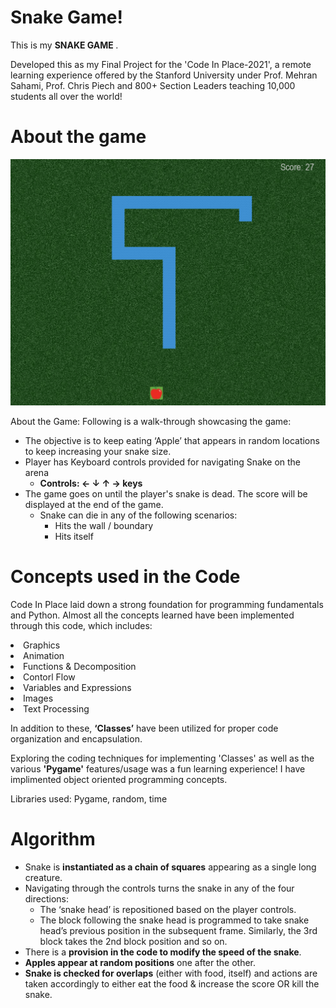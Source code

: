 # Snake Game!
This is my <b> SNAKE GAME
</b>.

Developed this as my Final Project for the 'Code In Place-2021'</a>, a remote learning experience offered by the Stanford University under Prof. Mehran Sahami, Prof. Chris Piech and 800+ Section Leaders teaching 10,000 students all over the world!

# About the game

![Snake demo  (2)](https://github.com/Hetvi-Modi/CS106A_Final-Project/blob/main/Final%20Project(Snake%20Game)/Game%20Demo%20pic.png)

About the Game:
Following is a walk-through showcasing the game:
<ul>
<li>The objective is to keep eating ‘Apple’ that appears in random locations to keep increasing your snake size.</li>
<li>Player has Keyboard controls provided for navigating Snake on the arena
<ul>
<li><strong>Controls: ← ↓ ↑ →   keys</strong></li>
</ul>
</li>
<li>The game goes on until the player's snake is dead. The score will be displayed at the end of the game.
<ul>
<li>Snake can die in any of the following scenarios:
<ul>
<li>Hits the wall / boundary</li>
<li>Hits itself</li>
</ul>
</li>
</ul>
</li>
</ul>
  
       
# Concepts used in the Code
  Code In Place laid down a strong foundation for programming fundamentals and Python. Almost all the concepts learned have been implemented through this code, which includes:

<li>Graphics
<li>Animation
<li>Functions & Decomposition
<li>Contorl Flow
<li>Variables and Expressions
<li>Images
<li>Text Processing </li>


In addition to these, <b>‘Classes’</b> have been utilized for proper code organization and encapsulation.

Exploring the coding techniques for implementing 'Classes' as well as the various <b>'Pygame'</b> features/usage was a fun learning experience! I have implimented object oriented programming concepts.

Libraries used: Pygame, random, time

# Algorithm

<ul>
<li>Snake is <strong>instantiated as a chain of squares</strong> appearing as a single long creature.</li>
<li>Navigating through the controls turns the snake in any of the four directions:
<ul>
<li>The ‘snake head’ is repositioned based on the player controls.</li>
<li>The block following the snake head is programmed to take snake head’s previous position in the subsequent frame. Similarly, the 3rd block takes the 2nd block position and so on.</li>
</ul>
</li>
<li>There is a <strong>provision in the code to modify the speed of the snake</strong>.</li>
<li><strong>Apples appear at random positions</strong> one after the other.</li>
<li><strong>Snake is checked for overlaps</strong> (either with food, itself) and actions are taken accordingly to either eat the food &amp; increase the score OR kill the snake.</li>
</ul>

